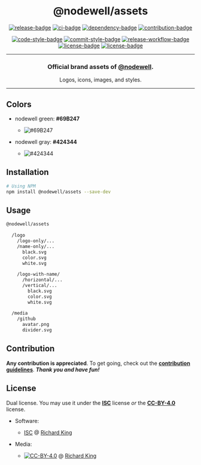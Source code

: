 <h1 align="center">
  @nodewell/assets  
</h1>

<!-- Badges - 1st row -->
<p align="center">
  <!-- NPM badge -->
  <a href="https://www.npmjs.com/package/@nodewell/assets"><img src="https://img.shields.io/npm/v/@nodewell/assets?color=brightgreen&style=flat-square" alt="release-badge"></a>
  <!-- CI badge -->
  <a href="https://github.com/nodewell/assets/actions?query=workflow%3Aci"><img src="https://github.com/nodewell/assets/workflows/ci/badge.svg?style=flat-square" alt="ci-badge"></a>
  <!-- Dependency badge -->
  <a href="https://david-dm.org/nodewell/assets"><img src="https://img.shields.io/badge/dependabot-enabled-brightgreen.svg?style=flat-square" alt="dependency-badge"></a>
  <!-- Contribution badge -->
  <a href="https://github.com/nodewell/assets/blob/master/.github/CONTRIBUTING.md"><img src="https://img.shields.io/badge/PRs-welcome-brightgreen.svg?style=flat-square" alt="contribution-badge"></a>
</p>

<!-- Badges - 2nd row -->
<p align="center">
  <!-- Code style badge -->
  <a href="https://standardjs.com"><img src="https://img.shields.io/badge/style-standardjs-f1d300.svg?style=flat-square" alt="code-style-badge"></a>
  <!-- Commit style badge -->
  <a href="https://commitizen.github.io/cz-cli"><img src="https://img.shields.io/badge/commit-commitizen-fe7d37.svg?style=flat-square" alt="commit-style-badge"></a>
  <!-- Release workflow badge -->
  <a href="https://semantic-release.gitbook.io/semantic-release"><img src="https://img.shields.io/badge/release-semantic--release-e10079.svg?style=flat-square" alt="release-workflow-badge"></a>
  <!-- License badge 1 -->
  <a href="https://github.com/nodewell/assets/blob/master/LICENSE.md"><img src="https://img.shields.io/badge/license-ISC-blue.svg?style=flat-square" alt="license-badge"></a>
  <!-- License badge 2 -->
  <a href="https://github.com/nodewell/assets/blob/master/LICENSE.md#creative-commons-attribution-40-international-public-license"><img src="https://img.shields.io/badge/license-CC--BY--4.0-blue.svg?style=flat-square" alt="license-badge"></a>  
</p>

---

<h3 align="center">
  Official brand assets of <b><a href="https://github.com/nodewell">@nodewell</a></b>.
</h3>

<p align="center">
  Logos, icons, images, and styles.
</p>

---

## Colors

- nodewell green: **#69B247**
  - ![#69B247][color-nodewell-green]
      
- nodewell gray: **#424344**
  - ![#424344][color-nodewell-gray]

## Installation

```bash
# Using NPM
npm install @nodewell/assets --save-dev
```

## Usage

```bash
@nodewell/assets
  
  /logo
    /logo-only/...
    /name-only/...
      black.svg
      color.svg
      white.svg
    
    /logo-with-name/
      /horizontal/...
      /vertical/...
        black.svg
        color.svg
        white.svg
  
  /media
    /github
      avatar.png
      divider.svg
```

## Contribution

**Any contribution is appreciated**. To get going, check out the 
[**contribution guidelines**][url-contrib-doc]. ***Thank you and have fun!***

## License

Dual license. You may use it under the [**ISC**][url-license-isc] license *or* 
the	[**CC-BY-4.0**][url-license-cc4] license.

- Software:
  - [ISC][url-license-doc-isc] @ [Richard King](https://www.richrdkng.com)

- Media:
  - [![CC-BY-4.0][image-cc4]][url-license-doc-cc4] @ [Richard King](https://www.richrdkng.com)


  <!--- References ============================================================================ -->

  <!--- Colors -->
  [color-nodewell-green]: https://img.shields.io/badge/-%2369B247-69B247.svg?style=for-the-badge
  [color-nodewell-gray]:  https://img.shields.io/badge/-%23424344-424344.svg?style=for-the-badge
  
  <!--- Images -->
  [image-cc4]: https://i.creativecommons.org/l/by/4.0/88x31.png

  <!--- URLs -->
  [url-license-doc-isc]: https://github.com/nodewell/assets/blob/master/LICENSE.md#isc-license
  [url-license-doc-cc4]: https://github.com/nodewell/assets/blob/master/LICENSE.md#creative-commons-attribution-40-international-public-license  
  [url-license-isc]:     https://choosealicense.com/licenses/isc/
  [url-license-cc4]:     https://creativecommons.org/licenses/by/4.0/
  [url-contrib-doc]:     https://github.com/nodewell/assets/blob/master/.github/CONTRIBUTING.md
